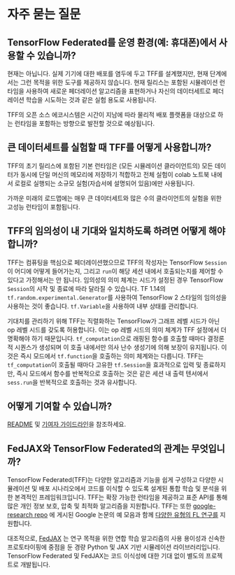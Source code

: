 # 자주 묻는 질문

## TensorFlow Federated를 운영 환경(예: 휴대폰)에서 사용할 수 있습니까?

현재는 아닙니다. 실제 기기에 대한 배포를 염두에 두고 TFF를 설계했지만, 현재 단계에서는 그런 목적을 위한 도구를 제공하지 않습니다. 현재 릴리스는 포함된 시뮬레이션 런타임을 사용하여 새로운 페더레이션 알고리즘을 표현하거나 자신의 데이터세트로 페더레이션 학습을 시도하는 것과 같은 실험 용도로 사용됩니다.

TFF의 오픈 소스 에코시스템은 시간이 지남에 따라 물리적 배포 플랫폼을 대상으로 하는 런타임을 포함하는 방향으로 발전할 것으로 예상됩니다.

## 큰 데이터세트를 실험할 때 TFF를 어떻게 사용합니까?

TFF의 초기 릴리스에 포함된 기본 런타임은 (모든 시뮬레이션 클라이언트의) 모든 데이터가 동시에 단일 머신의 메모리에 저장하기 적합하고 전체 실험이 colab 노트북 내에서 로컬로 실행되는 소규모 실험(자습서에 설명되어 있음)에만 사용됩니다.

가까운 미래의 로드맵에는 매우 큰 데이터세트와 많은 수의 클라이언트의 실험을 위한 고성능 런타임이 포함됩니다.

## TFF의 임의성이 내 기대와 일치하도록 하려면 어떻게 해야 합니까?

TFF는 컴퓨팅을 핵심으로 페더레이션했으므로 TFF의 작성자는 TensorFlow `Session`이 어디에 어떻게 들어가는지, 그리고 `run`이 해당 세션 내에서 호출되는지를 제어할 수 있다고 가정해서는 안 됩니다. 임의성의 의미 체계는 시드가 설정된 경우 TensorFlow `Session`의 시작 및 종료에 따라 달라질 수 있습니다. TF 1.14의 `tf.random.experimental.Generator`를 사용하여 TensorFlow 2 스타일의 임의성을 사용하는 것이 좋습니다. `tf.Variable`을 사용하여 내부 상태를 관리합니다.

기대치를 관리하기 위해 TFF는 직렬화하는 TensorFlow가 그래프 레벨 시드가 아닌 op 레벨 시드를 갖도록 허용합니다. 이는 op 레벨 시드의 의미 체계가 TFF 설정에서 더 명확해야 하기 때문입니다. `tf_computation`으로 래핑된 함수를 호출할 때마다 결정론적 시퀀스가 생성되며 이 호출 내에서만 의사 난수 생성기에 의해 보장이 유지됩니다. 이것은 즉시 모드에서 `tf.function`을 호출하는 의미 체계와는 다릅니다. TFF는 `tf_computation`이 호출될 때마다 고유한 `tf.Session`을 효과적으로 입력 및 종료하지만, 즉시 모드에서 함수를 반복적으로 호출하는 것은 같은 세션 내 출력 텐서에서 `sess.run`을 반복적으로 호출하는 것과 유사합니다.

## 어떻게 기여할 수 있습니까?

[README](../README.md) 및 [기여자 가이드라인](../CONTRIBUTING.md)을 참조하세요.

## FedJAX와 TensorFlow Federated의 관계는 무엇입니까?

TensorFlow Federated(TFF)는 다양한 알고리즘과 기능을 쉽게 구성하고 다양한 시뮬레이션 및 배포 시나리오에서 코드를 이식할 수 있도록 설계된 통합 학습 및 분석을 위한 본격적인 프레임워크입니다. TFF는 확장 가능한 런타임을 제공하고 표준 API를 통해 많은 개인 정보 보호, 압축 및 최적화 알고리즘을 지원합니다. TFF는 또한 [google-research repo](https://github.com/google-research/federated) 에 게시된 Google 논문의 예 모음과 함께 [다양한 유형의 FL 연구를](https://www.tensorflow.org/federated/tff_for_research) 지원합니다.

대조적으로, [FedJAX](https://github.com/google/fedjax) 는 연구 목적을 위한 연합 학습 알고리즘의 사용 용이성과 신속한 프로토타이핑에 중점을 둔 경량 Python 및 JAX 기반 시뮬레이션 라이브러리입니다. TensorFlow Federated 및 FedJAX는 코드 이식성에 대한 기대 없이 별도의 프로젝트로 개발됩니다.

